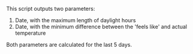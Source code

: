This script outputs two parameters:
1. Date, with the maximum length of daylight hours
2. Date, with the minimum difference between the 'feels like' and actual temperature

Both parameters are calculated for the last 5 days.
